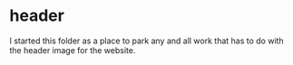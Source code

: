 # header

I started this folder as a place to park any and all work that has to do with the header image for the website.